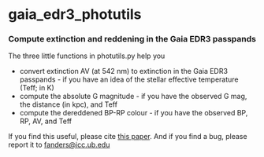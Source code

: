 # gaia_edr3_photutils
### Compute extinction and reddening in the Gaia EDR3 passpands

The three little functions in photutils.py help you 

* convert extinction AV (at 542 nm) to extinction in the Gaia EDR3 passpands - if you have an idea of the stellar effective temperature (Teff; in K)
* compute the absolute G magnitude - if you have the observed G mag, the distance (in kpc), and Teff
* compute the dereddened BP-RP colour - if you have the observed BP, RP, AV, and Teff

If you find this useful, please cite [this paper](https://ui.adsabs.harvard.edu/abs/2021arXiv211101860A/abstract).
And if you find a bug, please report it to fanders@icc.ub.edu
